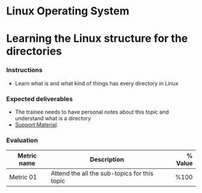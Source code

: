 # Linux Operating System
# Learning the Linux structure for the directories

### Instructions
- Learn what is and what kind of things has every directory in Linux

### Expected deliverables
- The trainee needs to have personal notes about this topic and understand what is a directory
- [Support Material](https://bit.ly/37BdIkk).



### Evaluation

| Metric name | Description | % Value |
| ----------- |-------------| -------:|
| Metric 01   | Attend the all the sub-topics for this topic | %100 |
